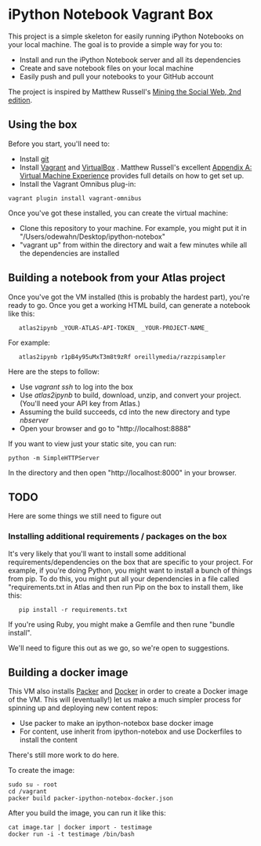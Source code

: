 # iPython Notebook Vagrant Box

This project is a simple skeleton for easily running iPython Notebooks on your local machine.  The goal is to provide a simple way for you to:

* Install and run the iPython Notebook server and all its dependencies
* Create and save notebook files on your local machine
* Easily push and pull your notebooks to your GitHub account

The project is inspired by Matthew Russell's [Mining the Social Web, 2nd edition](https://github.com/ptwobrussell/Mining-the-Social-Web-2nd-Edition).  

## Using the box

Before you start, you'll need to:

* Install [git](http://git-scm.org)
* Install [Vagrant](http://www.vagrantup.com/) and [VirtualBox](https://www.virtualbox.org/) .  Matthew Russell's excellent [Appendix A: Virtual Machine Experience](http://nbviewer.ipython.org/github/ptwobrussell/Mining-the-Social-Web-2nd-Edition/blob/master/ipynb/_Appendix%20A%20-%20Virtual%20Machine%20Experience.ipynb) provides full details on how to get set up.  
* Install the Vagrant Omnibus plug-in:

```
vagrant plugin install vagrant-omnibus
```

Once you've got these installed, you can create the virtual machine:

* Clone this repository to your machine.  For example, you might put it in "/Users/odewahn/Desktop/ipython-notebox"
* "vagrant up" from within the directory and wait a few minutes while all the dependencies are installed

## Building a notebook from your Atlas project

Once you've got the VM installed (this is probably the hardest part), you're ready to go.  Once you get a working HTML build, can generate a notebook like this:

```
   atlas2ipynb _YOUR-ATLAS-API-TOKEN_ _YOUR-PROJECT-NAME_
```

For example:

```
   atlas2ipynb r1pB4y95uMxT3m8t9zRf oreillymedia/razzpisampler
````

Here are the steps to follow:

* Use *vagrant ssh* to log into the box
* Use *atlas2ipynb* to build, download, unzip, and convert your project.  (You'll need your API key from Atlas.)
* Assuming the build succeeds, cd into the new directory and type *nbserver*
* Open your browser and go to "http://localhost:8888"

If you want to view just your static site, you can run:

```
python -m SimpleHTTPServer
```

In the directory and then open "http://localhost:8000" in your browser.


## TODO

Here are some things we still need to figure out

### Installing additional requirements / packages on the box

It's very likely that you'll want to install some additional requirements/dependencies on the box that are specific to your project.  For example, if you're doing Python, you might want to install a bunch of things from pip.  To do this, you might put all your dependencies in a file called "requirements.txt in Atlas and then run Pip on the box to install them, like this:

```
   pip install -r requirements.txt
```

If you're using Ruby, you might make a Gemfile and then rune "bundle install". 

We'll need to figure this out as we go, so we're open to suggestions. 

## Building a docker image

This VM also installs [Packer](http://www.packer.io/) and [Docker](https://www.docker.io/) in order to create a Docker image of the VM.  This will (eventually!) let us make a much simpler process for spinning up and deploying new content repos:

* Use packer to make an ipython-notebox base docker image
* For content, use inherit from ipython-notebox and use Dockerfiles to install the content

There's still more work to do here.

To create the image:

```
sudo su - root
cd /vagrant
packer build packer-ipython-notebox-docker.json
```

After you build the image, you can run it like this:

```
cat image.tar | docker import - testimage
docker run -i -t testimage /bin/bash
```


